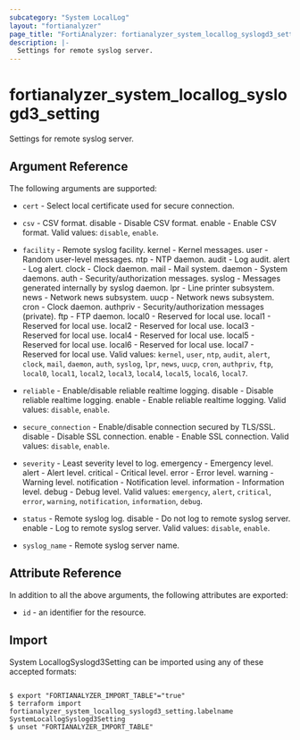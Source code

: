 ```yaml
---
subcategory: "System LocalLog"
layout: "fortianalyzer"
page_title: "FortiAnalyzer: fortianalyzer_system_locallog_syslogd3_setting"
description: |-
  Settings for remote syslog server.
---
```


# fortianalyzer_system_locallog_syslogd3_setting
Settings for remote syslog server.

## Argument Reference


The following arguments are supported:


* `cert` - Select local certificate used for secure connection.
* `csv` - CSV format. disable - Disable CSV format. enable - Enable CSV format. Valid values: `disable`, `enable`.

* `facility` - Remote syslog facility. kernel - Kernel messages. user - Random user-level messages. ntp - NTP daemon. audit - Log audit. alert - Log alert. clock - Clock daemon. mail - Mail system. daemon - System daemons. auth - Security/authorization messages. syslog - Messages generated internally by syslog daemon. lpr - Line printer subsystem. news - Network news subsystem. uucp - Network news subsystem. cron - Clock daemon. authpriv - Security/authorization messages (private). ftp - FTP daemon. local0 - Reserved for local use. local1 - Reserved for local use. local2 - Reserved for local use. local3 - Reserved for local use. local4 - Reserved for local use. local5 - Reserved for local use. local6 - Reserved for local use. local7 - Reserved for local use. Valid values: `kernel`, `user`, `ntp`, `audit`, `alert`, `clock`, `mail`, `daemon`, `auth`, `syslog`, `lpr`, `news`, `uucp`, `cron`, `authpriv`, `ftp`, `local0`, `local1`, `local2`, `local3`, `local4`, `local5`, `local6`, `local7`.

* `reliable` - Enable/disable reliable realtime logging. disable - Disable reliable realtime logging. enable - Enable reliable realtime logging. Valid values: `disable`, `enable`.

* `secure_connection` - Enable/disable connection secured by TLS/SSL. disable - Disable SSL connection. enable - Enable SSL connection. Valid values: `disable`, `enable`.

* `severity` - Least severity level to log. emergency - Emergency level. alert - Alert level. critical - Critical level. error - Error level. warning - Warning level. notification - Notification level. information - Information level. debug - Debug level. Valid values: `emergency`, `alert`, `critical`, `error`, `warning`, `notification`, `information`, `debug`.

* `status` - Remote syslog log. disable - Do not log to remote syslog server. enable - Log to remote syslog server. Valid values: `disable`, `enable`.

* `syslog_name` - Remote syslog server name.


## Attribute Reference

In addition to all the above arguments, the following attributes are exported:
* `id` - an identifier for the resource.

## Import

System LocallogSyslogd3Setting can be imported using any of these accepted formats:
```

$ export "FORTIANALYZER_IMPORT_TABLE"="true"
$ terraform import fortianalyzer_system_locallog_syslogd3_setting.labelname SystemLocallogSyslogd3Setting
$ unset "FORTIANALYZER_IMPORT_TABLE"
```

